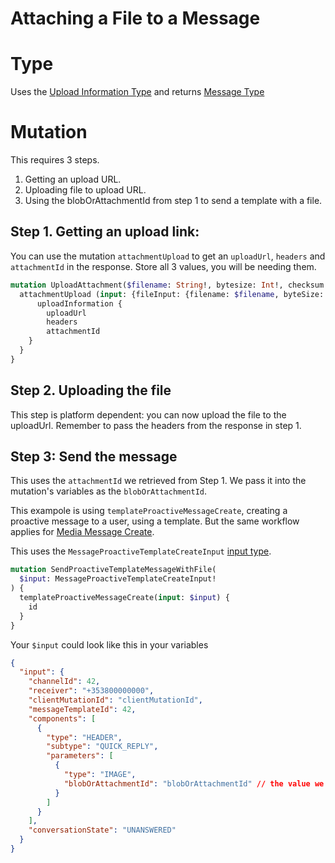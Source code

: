 # Attaching a File to a Message

# Type

Uses the [Upload Information Type](/types/uploadinformation) and returns [Message Type](/types/Message)

# Mutation

This requires 3 steps.

1. Getting an upload URL.
2. Uploading file to upload URL.
3. Using the blobOrAttachmentId from step 1 to send a template with a file.

## Step 1. Getting an upload link:

You can use the mutation `attachmentUpload` to get an `uploadUrl`, `headers` and `attachmentId` in the response. Store all 3 values, you will be needing them.

```graphql
mutation UploadAttachment($filename: String!, bytesize: Int!, checksum: String!, contentType: String!) {
  attachmentUpload (input: {fileInput: {filename: $filename, byteSize: $bytesize, checksum: $checksum, contentType: $contentType}}) {
      uploadInformation {
        uploadUrl
        headers
        attachmentId
    }
  }
}
```

## Step 2. Uploading the file

This step is platform dependent: you can now upload the file to the uploadUrl. Remember to pass the headers from the response in step 1.

## Step 3: Send the message

This uses the `attachmentId` we retrieved from Step 1. We pass it into the mutation's variables as the `blobOrAttachmentId`.

This exampole is using `templateProactiveMessageCreate`, creating a proactive message to a user, using a template. But the same workflow applies for [Media Message Create](/mutations/mediaMessageCreate).

This uses the `MessageProactiveTemplateCreateInput` [input type](/types/MessageProactiveTemplateCreateInput).

```graphql
mutation SendProactiveTemplateMessageWithFile(
  $input: MessageProactiveTemplateCreateInput!
) {
  templateProactiveMessageCreate(input: $input) {
    id
  }
}
```

Your `$input` could look like this in your variables

```json
{
  "input": {
    "channelId": 42,
    "receiver": "+353800000000",
    "clientMutationId": "clientMutationId",
    "messageTemplateId": 42,
    "components": [
      {
        "type": "HEADER",
        "subtype": "QUICK_REPLY",
        "parameters": [
          {
            "type": "IMAGE",
            "blobOrAttachmentId": "blobOrAttachmentId" // the value we retrieved from step 1, the attachment ID
          }
        ]
      }
    ],
    "conversationState": "UNANSWERED"
  }
}
```
